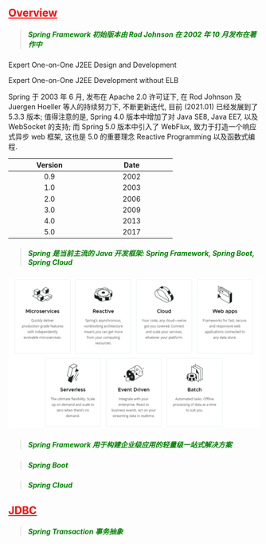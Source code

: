 
## <font color=red><u>Overview</u></font>

> ##### <font color=green>Spring Framework 初始版本由 Rod Johnson 在 2002 年 10 月发布在著作中</font>

Expert One-on-One J2EE Design and Development

Expert One-on-One J2EE Development without ELB
    
Spring 于 2003 年 6 月, 发布在 Apache 2.0 许可证下, 在 Rod Johnson 及 Juergen Hoeller 等人的持续努力下,
不断更新迭代, 目前 (2021.01) 已经发展到了 5.3.3 版本; 值得注意的是, Spring 4.0 版本中增加了对 Java SE8,
Java EE7, 以及 WebSocket 的支持; 而 Spring 5.0 版本中引入了 WebFlux, 致力于打造一个响应式异步 web 框架,
这也是 5.0 的重要理念 Reactive Programming 以及函数式编程.

<style>
table th:first-of-type {
    width: 4cm;
}
table th:nth-of-type(2) {
    width: 4cm;
}
</style>
| Version | Date	| 
| :----:  | :----:  |
| 0.9	  | 2002    |
| 1.0	  | 2003    |
| 2.0	  | 2006    |
| 3.0	  | 2009    |
| 4.0	  | 2013    |
| 5.0	  | 2017    |

> ##### <font color=green>Spring 是当前主流的 Java 开发框架: Spring Framework, Spring Boot, Spring Cloud</font>

![spring-do](../../../media/geek-time/spring-family/spring-do.png)

> ##### <font color=green>Spring Framework 用于构建企业级应用的轻量级一站式解决方案</font>

> ##### <font color=green>Spring Boot</font>

> ##### <font color=green>Spring Cloud</font>


## <font color=red><u>JDBC</u></font>

> ##### <font color=green>Spring Transaction 事务抽象</font>